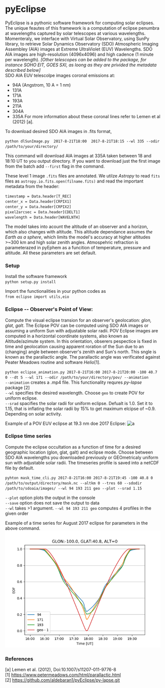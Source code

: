 # pyEclipse

PyEclipse is a pythonic software framework for computing solar eclipses. The unique feautes of this framework is a computation of eclipse penumbra at wavelengths captured by solar telescopes at various wavelengths. Momenteraly, we interface with Virtual Solar Observatory, using SunPy library, to retrieve Solar Dynamics Observatory (SDO) Atmospheric Imaging Assembley (AIA) images at Extreme UltraViolet (EUV) Wavelengths. SDO AIA images are high-resolution (4096x4096) and high cadence (1 minute per wavelength). *[Other telescopes can be added to the package, for instance SOHO EIT, GOES SXI, as loong as they are privided the metadata described below]*   
SDO AIA EUV telescolpe images coronal emissions at: 
- 94A (Angstrom, 10 A = 1 nm)
- 131A
- 171A
- 193A
- 211A
- 304A
- 335A
For more information about these coronal lines refer to Lemen et al (2012) [a].

To download desired SDO AIA images in .fits format, 

`python dlSunImage.py  2017-8-21T18:00  2017-8-21T18:15 --wl 335 --odir /path/to/your/directory/`

This command will download AIA images at 335A taken between 18 and 18:10 UT to you output directory. If you want to download just the first image from the batch add `--first` flag in the command.

These level 1 image `.fits` files are annotated. We utilze *Astropy* to read `fits` files as `astropy.io.fits.open(filname.fits)` and read the important metadata from the header:

`timestamp = Data.header[T_REC] `   
`center_x = Data.header[CRPIX1] `   
`center_y = Data.header[CRPIX2] `   
`pixel2arcsec = Data.header[CDELT1]`   
`wavelength = Data.header[WAVELNTH]`

The model takes into acount the altitude of an observer and a horizon, which also changes with altitude. This altitude dependance assumes *the Earth as a sphere*, which limits the model's accuracy at higher altitudes >~300 km and high solar zenith angles. Atmospehric refraction is parameterazed in pyEphem as a funcition of temperature, pressure and altitude. All these parameters are set default.

### Setup
Install the software framework  
`python setup.py install`

Import the functionalities in your python codes as   
`from eclipse import utils,eio`

### Eclipse -- Observer's Point of View:

Compute the visual eclipse transion for an observer's geolocation: *glon, glat, galt*. The Eclipse POV can be computed using SDO AIA images or assuming a uniform Sun with adjustable solar radii. POV Eclipse images are computed in a horizontal coordinate systems, also known as Altitude/azimute system. In this orientation, obserers pespectice is fixed in time and geolocation causing apparent roration of the Sun due to an (changing) angle between observer's zenith and Sun's north. This sngle is known as the parallactic angle. The parallactic angle was verificated against Peater Meadows routine and software *Helio*[1].  

`python eclipse_animation.py 2017-8-21T16:00 2017-8-21T20:00 -100 40.7 0 --dt 5 --wl 171 --odir /path/to/your/directory/pov/ --animation`     
`--animation` creates a .mp4 file. This functionality requres *py-lapse* package [2]    
`--wl` specifies the desired wavelength. Choose `geo` to create POV for uniform eclipse.     
`--srad` spacifies the solar radii for uniform eclipse. Defualt is 1.0. Set it to 1.15, that is inflating the solar radii by 15% to get maximum elcipse of ~0.9. Depending on solar activity.

Example of a POV EUV eclipse at 19.3 nm doe 2017 Eclipse:
![a](https://github.com/aldebaran1/pyEclipse/blob/master/misc/Aug2017_pov.gif)

### Eclipse time series

Compute the eclipse occultation as a function of time for a desired geographic location (glon, glat, galt) and eclipse mode. Choose between SDO AIA wavelengths you downloaded previously or GEOmetricaly uniform sun with adjustable solar radii. The timeseries profile is saved into a netCDF file by default.

`
pyhton mask_time_cli.py 2017-8-21T16:00 2017-8-21T19:45 -100 40.8 0 /path/to/output/directory/mask.nc --altkm 0 --tres 60 --sdodir /path/to/sdoaia/images/ --wl 94 193 211 geo --plot --srad 1.15
`

`--plot` option plots the output in the console  
`--save` option does not save the output to data  
`--wl` takes >1 argument. `--wl 94 193 211 geo` computes 4 profiles in the given order

Example of a time series for August 2017 eclipse for parameters in the above command.
![b](https://github.com/aldebaran1/pyEclipse/blob/master/misc/time_series_2017.png)


### References

[a] Lemen et al. (2012), Doi:10.1007/s11207-011-9776-8     
[1] https://www.petermeadows.com/html/parallactic.html    
[2] https://github.com/aldebaran1/pyEclipse/py-lapse.git    
